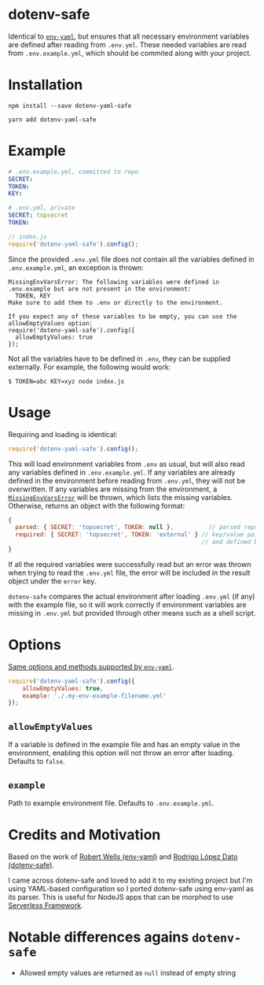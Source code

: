 # dotenv-safe

Identical to [`env-yaml`](https://github.com/jrwells/env-yaml), but ensures that all necessary environment variables are defined after reading from `.env.yml`.
These needed variables are read from `.env.example.yml`, which should be commited along with your project.

# Installation

```
npm install --save dotenv-yaml-safe
```

```
yarn add dotenv-yaml-safe
```

# Example

```yaml
# .env.example.yml, committed to repo
SECRET:
TOKEN:
KEY:
```

```yaml
# .env.yml, private
SECRET: topsecret
TOKEN:
```

```js
// index.js
require('dotenv-yaml-safe').config();
```

Since the provided `.env.yml` file does not contain all the variables defined in
`.env.example.yml`, an exception is thrown:

```
MissingEnvVarsError: The following variables were defined in .env.example but are not present in the environment:
  TOKEN, KEY
Make sure to add them to .env or directly to the environment.

If you expect any of these variables to be empty, you can use the allowEmptyValues option:
require('dotenv-yaml-safe').config({
  allowEmptyValues: true
});
```

Not all the variables have to be defined in `.env`, they can be supplied externally.
For example, the following would work:

```
$ TOKEN=abc KEY=xyz node index.js
```

# Usage

Requiring and loading is identical:

```js
require('dotenv-yaml-safe').config();
```

This will load environment variables from `.env` as usual, but will also read any variables defined in `.env.example.yml`.
If any variables are already defined in the environment before reading from `.env.yml`, they will not be overwritten.
If any variables are missing from the environment, a [`MissingEnvVarsError`](MissingEnvVarsError.js) will be thrown, which lists the missing variables.
Otherwise, returns an object with the following format:

```js
{
  parsed: { SECRET: 'topsecret', TOKEN: null },          // parsed representation of .env
  required: { SECRET: 'topsecret', TOKEN: 'external' } // key/value pairs required by .env.example
                                                       // and defined by environment
}
```

If all the required variables were successfully read but an error was thrown when trying to read the `.env.yml` file, the error will be included in the result object under the `error` key.

`dotenv-safe` compares the actual environment after loading `.env.yml` (if any) with the example file, so it will work correctly if environment variables are missing in `.env.yml` but provided through other means such as a shell script.

# Options

[Same options and methods supported by `env-yaml`](https://github.com/jrwells/env-yaml#options).

```js
require('dotenv-yaml-safe').config({
    allowEmptyValues: true,
    example: './.my-env-example-filename.yml'
});
```

## `allowEmptyValues`

If a variable is defined in the example file and has an empty value in the environment, enabling this option will not throw an error after loading.
Defaults to `false`.

## `example`

Path to example environment file.
Defaults to `.env.example.yml`.

# Credits and Motivation

Based on the work of [Robert Wells (env-yaml)](https://github.com/jrwells/env-yaml) and [Rodrigo López Dato (dotenv-safe)](https://github.com/rolodato/dotenv-safe).

I came across dotenv-safe and loved to add it to my existing project but I'm using YAML-based configuration so I ported dotenv-safe using env-yaml as its parser. This is useful for NodeJS apps that can be morphed to use [Serverless Framework](https://serverless.com).

# Notable differences agains `dotenv-safe`
* Allowed empty values are returned as `null` instead of empty string
